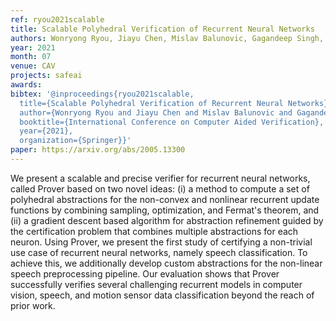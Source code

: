```yaml
---
ref: ryou2021scalable
title: Scalable Polyhedral Verification of Recurrent Neural Networks
authors: Wonryong Ryou, Jiayu Chen, Mislav Balunovic, Gagandeep Singh, Andrei Dan, Martin Vechev
year: 2021
month: 07
venue: CAV
projects: safeai
awards:
bibtex: '@inproceedings{ryou2021scalable,
  title={Scalable Polyhedral Verification of Recurrent Neural Networks},
  author={Wonryong Ryou and Jiayu Chen and Mislav Balunovic and Gagandeep Singh and Andrei Dan and Martin Vechev},
  booktitle={International Conference on Computer Aided Verification},
  year={2021},
  organization={Springer}}'
paper: https://arxiv.org/abs/2005.13300
---
```


We present a scalable and precise verifier for recurrent neural networks, called Prover based on two novel ideas: (i) a method to compute a set of polyhedral abstractions for the non-convex and nonlinear recurrent update functions by combining sampling, optimization, and Fermat's theorem, and (ii) a gradient descent based algorithm for abstraction refinement guided by the certification problem that combines multiple abstractions for each neuron. Using Prover, we present the first study of certifying a non-trivial use case of recurrent neural networks, namely speech classification. To achieve this, we additionally develop custom abstractions for the non-linear speech preprocessing pipeline. Our evaluation shows that Prover successfully verifies several challenging recurrent models in computer vision, speech, and motion sensor data classification beyond the reach of prior work. 
